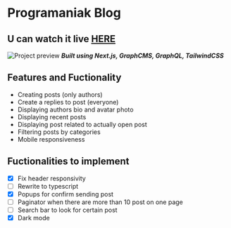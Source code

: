 # Programaniak Blog
## U can watch it live [HERE](https://graphcms-blog-phi.vercel.app/)

![Project preview](https://cdn.discordapp.com/attachments/917864818189418576/918242910229647430/unknown.png)
**_Built using Next.js, GraphCMS, GraphQL, TailwindCSS_**

## Features and Fuctionality

- Creating posts (only authors)
- Create a replies to post (everyone)
- Displaying authors bio and avatar photo
- Displaying recent posts
- Displaying post related to actually open post
- Filtering posts by categories
- Mobile responsiveness

## Fuctionalities to implement

- [x] Fix header responsivity
- [ ] Rewrite to typescript
- [x] Popups for confirm sending post
- [ ] Paginator when there are more than 10 post on one page
- [ ] Search bar to look for certain post
- [x] Dark mode
